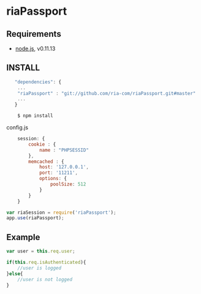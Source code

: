 riaPassport
=======

## Requirements

* [node.js](http://nodejs.org/), v0.11.13

## INSTALL


```js
   "dependencies": {
    ...
    "riaPassport" : "git://github.com/ria-com/riaPassport.git#master"
    ...
   }
```
```bash
    $ npm install
```

config.js
```js
    session: {
        cookie : {
            name : "PHPSESSID"
        },
        memcached : {
            host: '127.0.0.1',
            port: '11211',
            options: {
                poolSize: 512
            }
        }
    }
```

```js
var riaSession = require('riaPassport');
app.use(riaPassport);
```

## Example
```js
var user = this.req.user;

if(this.req.isAuthenticated){
    //user is logged
}else{
    //user is not logged
}
```